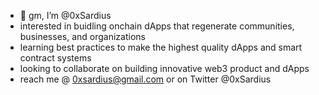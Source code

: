 - 🌅 gm, I’m @0xSardius
- interested in buidling onchain dApps that regenerate communities, businesses, and organizations
- learning best practices to make the highest quality dApps and smart contract systems
- looking to collaborate on building innovative web3 product and dApps
- reach me @ 0xsardius@gmail.com or on Twitter @0xSardius

<!---
0xSardius/0xSardius is a ✨ special ✨ repository because its `README.md` (this file) appears on your GitHub profile.
You can click the Preview link to take a look at your changes.
--->
